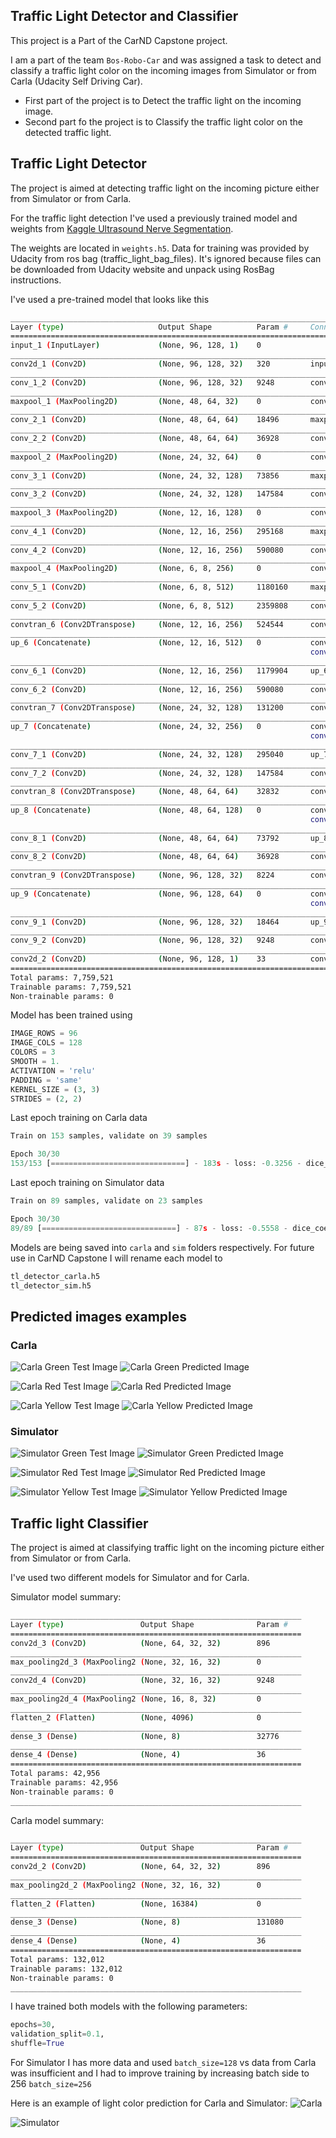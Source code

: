 ## Traffic Light Detector and Classifier

This project is a Part of the CarND Capstone project.

I am a part of the team `Bos-Robo-Car` and was assigned a task to detect and classify a traffic light color on the 
incoming images from Simulator or from Carla (Udacity Self Driving Car).

* First part of the project is to Detect the traffic light on the incoming image.
* Second part fo the project is to Classify the traffic light color on the detected traffic light.

## Traffic Light Detector

The project is aimed at detecting traffic light on the incoming picture either from Simulator or from Carla.

For the traffic light detection I've used a previously trained model and weights from [Kaggle Ultrasound Nerve Segmentation](https://github.com/ooleksyuk/kaggle-ultrasound-nerve-segmentation).

The weights are located in `weights.h5`. Data for training was provided by Udacity from ros bag (traffic_light_bag_files). It's ignored because files can be downloaded from Udacity website and unpack using RosBag instructions.

I've used a pre-trained model that looks like this 

```bash
____________________________________________________________________________________________________
Layer (type)                     Output Shape          Param #     Connected to
====================================================================================================
input_1 (InputLayer)             (None, 96, 128, 1)    0
____________________________________________________________________________________________________
conv2d_1 (Conv2D)                (None, 96, 128, 32)   320         input_1[0][0]
____________________________________________________________________________________________________
conv_1_2 (Conv2D)                (None, 96, 128, 32)   9248        conv2d_1[0][0]
____________________________________________________________________________________________________
maxpool_1 (MaxPooling2D)         (None, 48, 64, 32)    0           conv_1_2[0][0]
____________________________________________________________________________________________________
conv_2_1 (Conv2D)                (None, 48, 64, 64)    18496       maxpool_1[0][0]
____________________________________________________________________________________________________
conv_2_2 (Conv2D)                (None, 48, 64, 64)    36928       conv_2_1[0][0]
____________________________________________________________________________________________________
maxpool_2 (MaxPooling2D)         (None, 24, 32, 64)    0           conv_2_2[0][0]
____________________________________________________________________________________________________
conv_3_1 (Conv2D)                (None, 24, 32, 128)   73856       maxpool_2[0][0]
____________________________________________________________________________________________________
conv_3_2 (Conv2D)                (None, 24, 32, 128)   147584      conv_3_1[0][0]
____________________________________________________________________________________________________
maxpool_3 (MaxPooling2D)         (None, 12, 16, 128)   0           conv_3_2[0][0]
____________________________________________________________________________________________________
conv_4_1 (Conv2D)                (None, 12, 16, 256)   295168      maxpool_3[0][0]
____________________________________________________________________________________________________
conv_4_2 (Conv2D)                (None, 12, 16, 256)   590080      conv_4_1[0][0]
____________________________________________________________________________________________________
maxpool_4 (MaxPooling2D)         (None, 6, 8, 256)     0           conv_4_2[0][0]
____________________________________________________________________________________________________
conv_5_1 (Conv2D)                (None, 6, 8, 512)     1180160     maxpool_4[0][0]
____________________________________________________________________________________________________
conv_5_2 (Conv2D)                (None, 6, 8, 512)     2359808     conv_5_1[0][0]
____________________________________________________________________________________________________
convtran_6 (Conv2DTranspose)     (None, 12, 16, 256)   524544      conv_5_2[0][0]
____________________________________________________________________________________________________
up_6 (Concatenate)               (None, 12, 16, 512)   0           convtran_6[0][0]
                                                                   conv_4_2[0][0]
____________________________________________________________________________________________________
conv_6_1 (Conv2D)                (None, 12, 16, 256)   1179904     up_6[0][0]
____________________________________________________________________________________________________
conv_6_2 (Conv2D)                (None, 12, 16, 256)   590080      conv_6_1[0][0]
____________________________________________________________________________________________________
convtran_7 (Conv2DTranspose)     (None, 24, 32, 128)   131200      conv_6_2[0][0]
____________________________________________________________________________________________________
up_7 (Concatenate)               (None, 24, 32, 256)   0           convtran_7[0][0]
                                                                   conv_3_2[0][0]
____________________________________________________________________________________________________
conv_7_1 (Conv2D)                (None, 24, 32, 128)   295040      up_7[0][0]
____________________________________________________________________________________________________
conv_7_2 (Conv2D)                (None, 24, 32, 128)   147584      conv_7_1[0][0]
____________________________________________________________________________________________________
convtran_8 (Conv2DTranspose)     (None, 48, 64, 64)    32832       conv_7_2[0][0]
____________________________________________________________________________________________________
up_8 (Concatenate)               (None, 48, 64, 128)   0           convtran_8[0][0]
                                                                   conv_2_2[0][0]
____________________________________________________________________________________________________
conv_8_1 (Conv2D)                (None, 48, 64, 64)    73792       up_8[0][0]
____________________________________________________________________________________________________
conv_8_2 (Conv2D)                (None, 48, 64, 64)    36928       conv_8_1[0][0]
____________________________________________________________________________________________________
convtran_9 (Conv2DTranspose)     (None, 96, 128, 32)   8224        conv_8_2[0][0]
____________________________________________________________________________________________________
up_9 (Concatenate)               (None, 96, 128, 64)   0           convtran_9[0][0]
                                                                   conv_1_2[0][0]
____________________________________________________________________________________________________
conv_9_1 (Conv2D)                (None, 96, 128, 32)   18464       up_9[0][0]
____________________________________________________________________________________________________
conv_9_2 (Conv2D)                (None, 96, 128, 32)   9248        conv_9_1[0][0]
____________________________________________________________________________________________________
conv2d_2 (Conv2D)                (None, 96, 128, 1)    33          conv_9_2[0][0]
====================================================================================================
Total params: 7,759,521
Trainable params: 7,759,521
Non-trainable params: 0
```

Model has been trained using
```python
IMAGE_ROWS = 96
IMAGE_COLS = 128
COLORS = 3
SMOOTH = 1.
ACTIVATION = 'relu'
PADDING = 'same'
KERNEL_SIZE = (3, 3)
STRIDES = (2, 2)
```

Last epoch training on Carla data
```python
Train on 153 samples, validate on 39 samples

Epoch 30/30
153/153 [==============================] - 183s - loss: -0.3256 - dice_coef: 0.3256 - val_loss: -0.2416 - val_dice_coef: 0.2416
```

Last epoch training on Simulator data
```python
Train on 89 samples, validate on 23 samples

Epoch 30/30
89/89 [==============================] - 87s - loss: -0.5558 - dice_coef: 0.5558 - val_loss: -0.4949 - val_dice_coef: 0.4949
```

Models are being saved into `carla` and `sim` folders respectively. For future use in CarND Capstone I will rename each model to
```bash
tl_detector_carla.h5
tl_detector_sim.h5
```

## Predicted images examples

### Carla
![Carla Green Test Image](./tl_detector/carla/data/test/green/just_traffic_light_0001.jpg)
![Carla Green Predicted Image](./tl_detector/preds/carla/data/test/green/just_traffic_light_0001.pred.png)

![Carla Red Test Image](./tl_detector/carla/data/test/red/just_traffic_light_0153.jpg)
![Carla Red Predicted Image](./tl_detector/preds/carla/data/test/red/just_traffic_light_0153.pred.png)

![Carla Yellow Test Image](./tl_detector/carla/data/test/yellow/just_traffic_light_0700.jpg)
![Carla Yellow Predicted Image](./tl_detector/preds/carla/data/test/yellow/just_traffic_light_0700.pred.png)

### Simulator
![Simulator Green Test Image](./tl_detector/sim/data/test/green/1510506838938811063_8540_2.jpg)
![Simulator Green Predicted Image](./tl_detector/preds/sim/data/test/green/1510506838938811063_8540_2.pred.png)

![Simulator Red Test Image](./tl_detector/sim/data/test/red/session1_6.jpg)
![Simulator Red Predicted Image](./tl_detector/preds/sim/data/test/red/session1_6.pred.png)

![Simulator Yellow Test Image](./sim/tl_detector/data/test/yellow/left0800.jpg)
![Simulator Yellow Predicted Image](./tl_detector/preds/sim/data/test/yellow/left0800.pred.png)


## Traffic light Classifier

The project is aimed at classifying traffic light on the incoming picture either from Simulator or from Carla.

I've used two different models for Simulator and for Carla.

Simulator model summary:
```bash
_________________________________________________________________
Layer (type)                 Output Shape              Param #   
=================================================================
conv2d_3 (Conv2D)            (None, 64, 32, 32)        896       
_________________________________________________________________
max_pooling2d_3 (MaxPooling2 (None, 32, 16, 32)        0         
_________________________________________________________________
conv2d_4 (Conv2D)            (None, 32, 16, 32)        9248      
_________________________________________________________________
max_pooling2d_4 (MaxPooling2 (None, 16, 8, 32)         0         
_________________________________________________________________
flatten_2 (Flatten)          (None, 4096)              0         
_________________________________________________________________
dense_3 (Dense)              (None, 8)                 32776     
_________________________________________________________________
dense_4 (Dense)              (None, 4)                 36        
=================================================================
Total params: 42,956
Trainable params: 42,956
Non-trainable params: 0
_________________________________________________________________
```

Carla model summary:
```bash
_________________________________________________________________
Layer (type)                 Output Shape              Param #   
=================================================================
conv2d_2 (Conv2D)            (None, 64, 32, 32)        896       
_________________________________________________________________
max_pooling2d_2 (MaxPooling2 (None, 32, 16, 32)        0         
_________________________________________________________________
flatten_2 (Flatten)          (None, 16384)             0         
_________________________________________________________________
dense_3 (Dense)              (None, 8)                 131080    
_________________________________________________________________
dense_4 (Dense)              (None, 4)                 36        
=================================================================
Total params: 132,012
Trainable params: 132,012
Non-trainable params: 0
_________________________________________________________________
```
I have trained both models with the following parameters:
```python
epochs=30, 
validation_split=0.1, 
shuffle=True
```
For Simulator I has more data and used `batch_size=128` vs data from Carla was insufficient and I had to improve training by increasing batch side to 256 `batch_size=256`

Here is an example of light color prediction for Carla and Simulator:
![Carla](./tl_classifier/red_carla.png)

![Simulator](./tl_classifier/green_sim.png)